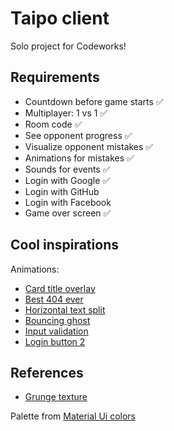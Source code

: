 # Taipo client

Solo project for Codeworks!

## Requirements

- Countdown before game starts ✅
- Multiplayer: 1 vs 1 ✅
- Room code ✅
- See opponent progress ✅
- Visualize opponent mistakes ✅
- Animations for mistakes ✅
- Sounds for events ✅
- Login with Google ✅
- Login with GitHub
- Login with Facebook
- Game over screen ✅

## Cool inspirations

Animations:

- [Card title overlay](https://tympanus.net/Tutorials/OriginalHoverEffects/)
- [Best 404 ever](https://dribbble.com/shots/3320966-Animated-CSS-HTML-cards)
- [Horizontal text split](https://codepen.io/bosworthco/details/RjBvgw/)
- [Bouncing ghost](https://codepen.io/scoooooooby/pen/pecdI)
- [Input validation](https://codemyui.com/wp-content/uploads/2020/05/Correct-and-Wrong-Password-Fill-Color-in-Text-Field-Microinteraction.mp4)
- [Login button 2](https://1stwebdesigner.com/20-amazing-pure-css-animated-buttons/)

## References

- [Grunge texture](https://www.transparenttextures.com/patterns/subtle-grunge.png)

Palette from [Material Ui colors](https://material-ui.com/customization/color/)
